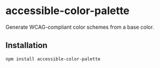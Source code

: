 # accessible-color-palette

Generate WCAG-compliant color schemes from a base color.

## Installation

```bash
npm install accessible-color-palette